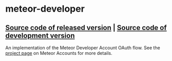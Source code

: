 # meteor-developer
[Source code of released version](https://github.com/meteor/meteor/tree/master/packages/meteor-developer) | [Source code of development version](https://github.com/meteor/meteor/tree/master/packages/meteor-developer)
---

An implementation of the Meteor Developer Account OAuth flow. See the
[project page](https://www.meteor.com/accounts) on Meteor Accounts for
more details.